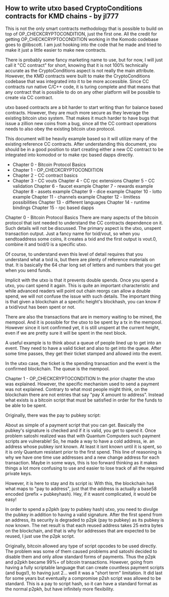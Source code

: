 
## How to write utxo based CryptoConditions contracts for KMD chains - by jl777

This is not the only smart contracts methodology that is possible to build on top of OP_CHECKCRYPTOCONDITION, just the first one. All the credit for getting OP_CHECKCRYPTOCONDITION working in the Komodo codebase goes to @libscott. I am just hooking into the code that he made and tried to make it just a little easier to make new contracts.

There is probably some fancy marketing name to use, but for now, I will just call it "CC contract" for short, knowing that it is not 100% technically accurate as the CryptoConditions aspect is not really the main attribute. However, the KMD contracts were built to make the CryptoConditions codebase that was integrated into it to be more accessible.
Since CC contracts run native C/C++ code, it is turing complete and that means that any contract that is possible to do on any other platform will be possible to create via CC contract.

utxo based contracts are a bit harder to start writing than for balance based contracts. However, they are much more secure as they leverage the existing bitcoin utxo system. That makes it much harder to have bugs that issue a zillion new coins from a bug, since all the CC contract operations needs to also obey the existing bitcoin utxo protocol.

This document will be heavily example based so it will utilize many of the existing reference CC contracts. After understanding this document, you should be in a good position to start creating either a new CC contract to be integrated into komodod or to make rpc based dapps directly.

- Chapter 0 - Bitcoin Protocol Basics
- Chapter 1 - OP_CHECKCRYPTOCONDITION
- Chapter 2 - CC contract basics
- Chapter 3 - CC vouts
Chapter 4 - CC rpc extensions
Chapter 5 - CC validation
Chapter 6 - faucet example
Chapter 7 - rewards example
Chapter 8 - assets example
Chapter 9 - dice example
Chapter 10 - lotto example
Chapter 11 - channels example
Chapter 12 - limitless possibilities
Chapter 13 - different languages
Chapter 14 - runtime bindings
Chapter 15 - rpc based dapps



Chapter 0 - Bitcoin Protocol Basics
There are many aspects of the bitcoin protocol that isnt needed to understand the CC contracts dependence on it. Such details will not be discussed. The primary aspect is the utxo, unspent transaction output. Just a fancy name for txid/vout, so when you sendtoaddress some coins, it creates a txid and the first output is vout.0, combine it and txid/0 is a specific utxo.

Of course, to understand even this level of detail requires that you understand what a txid is, but there are plenty of reference materials on that. It is basically the 64 char long set of letters and numbers that you get when you send funds.

Implicit with the utxo is that it prevents double spends. Once you spend a utxo, you cant spend it again. This is quite an important characteristic and while advanced readers will point out chain reorgs can allow a double spend, we will not confuse the issue with such details. The important thing is that given a blockchain at a specific height's blockhash, you can know if a txid/vout has been spent or not.

There are also the transactions that are in memory waiting to be mined, the mempool. And it is possible for the utxo to be spent by a tx in the mempool. However since it isnt confirmed yet, it is still unspent at the current height, even if we are pretty sure it will be spent in the next block.

A useful example is to think about a queue of people lined up to get into an event. They need to have a valid ticket and also to get into the queue. After some time passes, they get their ticket stamped and allowed into the event.

In the utxo case, the ticket is the spending transaction and the event is the confirmed blockchain. The queue is the mempool.





Chapter 1 - OP_CHECKCRYPTOCONDITION
In the prior chapter the utxo was explained. However, the specific mechanism used to send a payment was not explained. Contrary to what most people might think, on the blockchain there are not entries that say "pay X amount to address". Instead what exists is a bitcoin script that must be satisfied in order for the funds to be able to be spent.

Originally, there was the pay to pubkey script:
<pubkey> <checksig>

About as simple of a payment script that you can get. Basically the pubkey's signature is checked and if it is valid, you get to spend it. Once problem satoshi realized was that with Quantum Computers such payment scripts are vulnerable! So, he made a way to have a cold address, ie. an address whose pubkey isnt known. At least it isnt known until it is spent, so it is only Quantum resistant prior to the first spend. This line of reasoning is why we have one time use addresses and a new change address for each transaction. Maybe in some ways, this is too forward thinking as it makes things a lot more confusing to use and easier to lose track of all the required private keys.

However, it is here to stay and its script is:
<hash the pubkey> <pubkey> <verify hash matches> <checksig>
With this, the blockchain has what maps to "pay to address", just that the address is actually a base58 encoded (prefix + pubkeyhash). Hey, if it wasnt complicated, it would be easy!

In order to spend a p2pkh (pay to pubkey hash) utxo, you need to divulge the pubkey in addition to having a valid signature. After the first spend from an address, its security is degraded to p2pk (pay to pubkey) as its pubkey is now known. The net result is that each reused address takes 25 extra bytes on the blockchain, and that is why for addresses that are expected to be reused, I just use the p2pk script.

Originally, bitcoin allowed any type of script opcodes to be used directly. The problem was some of them caused problems and satoshi decided to disable them and only allow standard forms of payments. Thus the p2pk and p2pkh became 99%+ of bitcoin transactions. However, going from having a fully scriptable language that can create countless payment scripts (and bugs!), to having just 2... well it was a "short term" limitation. It did last for some years but eventually a compromise p2sh script was allowed to be standard. This is a pay to script hash, so it can have a standard format as the normal p2pkh, but have infinitely more flexibility.
<hash the script> <script> <verify hash matches>

Wait, something is wrong! If it was just that, then anybody that found out what the required script (called redeemscript) was, they could just spend it. I forgot to say that the redeemscript is then used to determine if the payment can be spent or not. So you can have a normal p2pk or p2pkh redeemscript inside a p2sh script.

OK, I know that just got really confusing. Let us have a more clear example:

redeemscript <- pay to pubkey 
p2sh becomes the hash of the redeem script + the compares

So to spend it, you need to divulge the redeemscript, which in turn requires you to divulge the pubkey. Put it all together and the p2sh mechanism verifies you not only had the correct redeemscript by comparing its hash, but that when the redeemscript is run, it is satisfied. In this case, that the pubkey's signature was valid.
If you are still following, there is some good news! OP_CHECKCRYPTOCONDITION scripts are actually simpler than p2sh scripts in some sense as there isnt this extra level of script inside a scripthash. @libscott implemented the addition of OP_CHECKCRYPTOCONDITION to the set of bitcoin opcodes and what it does is makes sure that a CryptoConditions script is properly signed.

Which gets us to the CryptoConditions specification, which is a monster of a IETF (Internet standards) draft and has hundred(s) of pages of specification. I am sure you are happy to know that you dont really need to know about it much at all! Just know that you can create all sorts of cryptoconditions and its binary encoding can be used in a bitcoin utxo. If the standard CC contracts dont have the power you need, it is always possible to expand on it. So far, most all the CC contracts only need the power of a 1of1 CC script, which is 1 signature combined with custom constraints. The realtime payment channels CC is the only one of the reference CC contracts so far that didnt fit into this model, it needed a 1of2 CC script.

The best part is that all these opcode level things are not needed at all. I just wanted to explain it for those that need to know all the details of everything.





Chapter 1 - OP_CHECKCRYPTOCONDITION
In the prior chapter the utxo was explained. However, the specific mechanism used to send a payment was not explained. Contrary to what most people might think, on the blockchain there are not entries that say "pay X amount to address". Instead what exists is a bitcoin script that must be satisfied in order for the funds to be able to be spent.

Originally, there was the pay to pubkey script:
<pubkey> <checksig>

About as simple of a payment script that you can get. Basically the pubkey's signature is checked and if it is valid, you get to spend it. Once problem satoshi realized was that with Quantum Computers such payment scripts are vulnerable! So, he made a way to have a cold address, ie. an address whose pubkey isnt known. At least it isnt known until it is spent, so it is only Quantum resistant prior to the first spend. This line of reasoning is why we have one time use addresses and a new change address for each transaction. Maybe in some ways, this is too forward thinking as it makes things a lot more confusing to use and easier to lose track of all the required private keys.

However, it is here to stay and its script is:
<hash the pubkey> <pubkey> <verify hash matches> <checksig>
With this, the blockchain has what maps to "pay to address", just that the address is actually a base58 encoded (prefix + pubkeyhash). Hey, if it wasnt complicated, it would be easy!

In order to spend a p2pkh (pay to pubkey hash) utxo, you need to divulge the pubkey in addition to having a valid signature. After the first spend from an address, its security is degraded to p2pk (pay to pubkey) as its pubkey is now known. The net result is that each reused address takes 25 extra bytes on the blockchain, and that is why for addresses that are expected to be reused, I just use the p2pk script.

Originally, bitcoin allowed any type of script opcodes to be used directly. The problem was some of them caused problems and satoshi decided to disable them and only allow standard forms of payments. Thus the p2pk and p2pkh became 99%+ of bitcoin transactions. However, going from having a fully scriptable language that can create countless payment scripts (and bugs!), to having just 2... well it was a "short term" limitation. It did last for some years but eventually a compromise p2sh script was allowed to be standard. This is a pay to script hash, so it can have a standard format as the normal p2pkh, but have infinitely more flexibility.
<hash the script> <script> <verify hash matches>

Wait, something is wrong! If it was just that, then anybody that found out what the required script (called redeemscript) was, they could just spend it. I forgot to say that the redeemscript is then used to determine if the payment can be spent or not. So you can have a normal p2pk or p2pkh redeemscript inside a p2sh script.

OK, I know that just got really confusing. Let us have a more clear example:

redeemscript <- pay to pubkey 
p2sh becomes the hash of the redeem script + the compares

So to spend it, you need to divulge the redeemscript, which in turn requires you to divulge the pubkey. Put it all together and the p2sh mechanism verifies you not only had the correct redeemscript by comparing its hash, but that when the redeemscript is run, it is satisfied. In this case, that the pubkey's signature was valid.
If you are still following, there is some good news! OP_CHECKCRYPTOCONDITION scripts are actually simpler than p2sh scripts in some sense as there isnt this extra level of script inside a scripthash. @libscott implemented the addition of OP_CHECKCRYPTOCONDITION to the set of bitcoin opcodes and what it does is makes sure that a CryptoConditions script is properly signed.

Which gets us to the CryptoConditions specification, which is a monster of a IETF (Internet standards) draft and has hundred(s) of pages of specification. I am sure you are happy to know that you dont really need to know about it much at all! Just know that you can create all sorts of cryptoconditions and its binary encoding can be used in a bitcoin utxo. If the standard CC contracts dont have the power you need, it is always possible to expand on it. So far, most all the CC contracts only need the power of a 1of1 CC script, which is 1 signature combined with custom constraints. The realtime payment channels CC is the only one of the reference CC contracts so far that didnt fit into this model, it needed a 1of2 CC script.

The best part is that all these opcode level things are not needed at all. I just wanted to explain it for those that need to know all the details of everything.






Chapter 2 - CC contract basics
Each CC contract has an eval code, this is just an arbitrary number that is associated with a specific CC contract. The details about a specific CC contract are all determined by the validation logic, that is ultimately what implements a CC contract.
However, unlike the normal bitcoin payments, where it is validated with only information in the transaction, a CC contract has the power to do pretty much anything. It has full access to the blockchain and even the mempool, though using mempool information is inherently more risky and needs to be done carefully or for exclusions, rather than inclusions.

However, this is the CC contract basics chapter, so let us ignore mempool issues and deal with just the basics. Fundamentally there is no structure for OP_CHECKCRYPTOCONDITION serialized scripts, but if you are like me, you want to avoid having to read and understand a 1000 page IETF standard. What we really want to do is have a logical way to make a new contract and have it be able to be coded and debugged in an efficient way.

That means to just follow a known working template and only changing the things where the existing templates are not sufficient, ie. the core differentiator of your CC contract.

In the ~/komodo/src/cc/eval.h file all the eval codes are defined, currently:

#define FOREACH_EVAL(EVAL)             \
        EVAL(EVAL_IMPORTPAYOUT, 0xe1)  \
        EVAL(EVAL_IMPORTCOIN,   0xe2)  \
        EVAL(EVAL_ASSETS,   0xe3)  \
        EVAL(EVAL_FAUCET, 0xe4) \
        EVAL(EVAL_REWARDS, 0xe5) \
        EVAL(EVAL_DICE, 0xe6) \
        EVAL(EVAL_FSM, 0xe7) \
        EVAL(EVAL_AUCTION, 0xe8) \
        EVAL(EVAL_LOTTO, 0xe9) \
        EVAL(EVAL_MOFN, 0xea) \
        EVAL(EVAL_CHANNELS, 0xeb) \
        EVAL(EVAL_ORACLES, 0xec) \
        EVAL(EVAL_PRICES, 0xed) \
        EVAL(EVAL_PEGS, 0xee) \
        EVAL(EVAL_TRIGGERS, 0xef) \
        EVAL(EVAL_PAYMENTS, 0xf0) \
        EVAL(EVAL_GATEWAYS, 0xf1)
Ultimately, we will probably end up with all 256 eval codes used, for now there is plenty of room. I imagined that similar to my coins repo, we can end up with a much larger than 256 number of CC contracts and you select the 256 that you want active for your blockchain. That does mean any specific chain will be limited to "only" having 256 contracts. Since there seems to be so few actually useful contracts so far, this limit seems to be sufficient. I am told that the evalcode can be of any length, but the current CC contracts assumes it is one byte. 

The simplest CC script would be one that requires a signature from a pubkey along with a CC validation. This is the equivalent of the pay to pubkey bitcoin script and is what most of the initial CC contracts use. Only the channels one needed more than this and it will be explained in its chapter.
We end up with CC scripts of the form (evalcode) + (pubkey) + (other stuff), dont worry about the other stuff, it is automatically handled with some handy internal functions. The important thing to note is that each CC contract of this form needs a single pubkey and eval code and from that we get the CC script. Using the standard bitcoin's "hash and make an address from it" method, this means that the same pubkey will generate a different address for each different CC contract!

This is an important point, so I will say it in a different way. In bitcoin there used to be uncompressed pubkeys which had both the right and left half combined, into a giant 64 byte pubkey. But since you can derive one from the other, compressed pubkeys became the standard, that is why you have bitcoin pubkeys of 33 bytes instead of 65 bytes. There is a 02, 03 or 04 prefix, to mean odd or even or big pubkey. This means there are two different pubkeys for each privkey, the compressed and uncompressed. And in fact you can have two different bitcoin protocol addresses that are spendable by the same privkey. If you use some paper wallet generators, you might have noticed this.

CC contracts are like that, where each pubkey gets a different address for each evalcode. It is the same pubkey, just different address due to the actual script having a different evalcode, it ends up with a different hash and thus a different address. Now funds send to a specific CC address is only accessible by that CC contract and must follow the rules of that contract.
I also added another very useful feature where the convention is for each CC contract to have a special address that is known to all, including its private key. Before you panic about publishing the private key, remember that to spend a CC output, you need to properly sign it AND satisfy all the rules. By everyone having the privkey for the CC contract, everybody can do the "properly sign" part, but they still need to follow the rest of the rules.

From a user's perspective, there is the global CC address for a CC contract and some contracts also use the user pubkey's CC address. Having a pair of new addresses for each contract can get a bit confusing at first, but eventually we will get easy to use GUI that will make it all easy to use.







Chapter 3 - CC vins and vouts
You might want to review the bitcoin basics and other materials to refresh about how bitcoin outputs become inputs. It is a bit complicated, but ultimately it is about one specific amount of coins that are spent, once spent it is combined with the other coins that are also spent in that transaction and then various outputs are created.

vin0 + vin1 + vin2 -> vout0 + vout1

That is a 3 input, 2 output transaction. The value from the three inputs are combined and then split into vout0 and vout1, each of the vouts gets a spend script that must be satisfied to be able to be spent. Which means for all three of out vins, all the requirements (as specified in the output that created them) are satisfied.

Yes, I know this is a bit too complicated without a nice chart, so we will hope that a nice chart is added here:

[nice chart goes here]

Out of all the aspects of the CC contracts, the flexibility that different vins and vouts created was the biggest surprise. When I started writing the first of these a month ago, I had no idea the power inherent in the smart utxo contracts. I was just happy to have a way to lock funds and release them upon some specific conditions.
After the assets/tokens CC contract, I realized that it was just a tip of the iceberg. I knew it was Turing complete, but after all these years of restricted bitcoin script, to have the full power of any arbitrary algorithm, it was eye opening. Years of writing blockchain code and having really bad consequences with every bug naturally makes you gun shy about doing aggressive things at the consensus level. And that is the way it should be, if not very careful, some really bad things can and do happen. The foundation of building on top of the existing (well tested and reliable) utxo system is what makes the CC contracts less likely for the monster bugs. That being said, lack of validation can easily allow an improperly coded CC contract to have its funds drained.

The CC contract breaks out of the standard limitations of a bitcoin transaction. Already, what I wrote explains the reason, but it was not obvious even to me at first, so likely you might have missed it too. If you are wondering what on earth I am talking about, THAT is what I am talking about!

To recap, we have now a new standard bitcoin output type called a CC output. Further, there can be up to 256 different types of CC outputs active on any given blockchain. We also know that to spend any output, you need to satisfy its spending script, which in our case is the signature and whatever constraints the CC validation imposes. We also have the convention of a globally shared keypair, which gives us a general CC address that can have funds sent to it, along with a user pubkey specific CC address.
Let us go back to the 3+2 transaction example:

vin0 + vin1 + vin2 -> vout0 + vout1

Given the prior paragraph, try to imagine the possibilities the simple 3+2 transaction can be. Each vin could be a normal vin, from the global contract address, the user's CC address and the vouts can also have this range. Theoretically, there can be 257 * 257 * 257 * 257 * 257 forms of a 3+2 transaction!

In reality, we really dont want that much degrees of freedom as it will ensure a large degree of bugs! So we need to reduce things to a more manageable level where there are at most 3 types for each, and preferably just 1 type. That will make the job of validating it much simpler and simple is better as long as we dont sacrifice the power. We dont.

Ultimately the CC contract is all about how it constrains its inputs, but before it can constrain them, they need to be created as outputs. More about this in the CC validation chapter.



